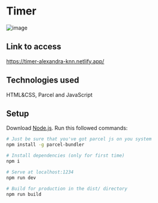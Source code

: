 ﻿# Timer
 
![image](https://user-images.githubusercontent.com/92441983/172070848-5a6dc06e-0644-41d3-99c0-73b87c169668.png)

## Link to access
https://timer-alexandra-knn.netlify.app/

## Technologies used
HTML&CSS, Parcel and JavaScript


## Setup
Download [Node.js](https://nodejs.org/en/download/).
Run this followed commands:

``` bash
# Just be sure that you've got parcel js on you system
npm install -g parcel-bundler

# Install dependencies (only for first time)
npm i

# Serve at localhost:1234
npm run dev

# Build for production in the dist/ directory
npm run build
```
